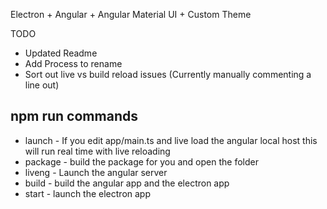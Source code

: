 Electron + Angular + Angular Material UI + Custom Theme

TODO
- Updated Readme
- Add Process to rename
- Sort out live vs build reload issues (Currently manually commenting a line out)

## npm run commands
- launch - If you edit app/main.ts and live load the angular local host this will run real time with live reloading
- package - build the package for you and open the folder
- liveng - Launch the angular server
- build - build the angular app and the electron app
- start - launch the electron app
